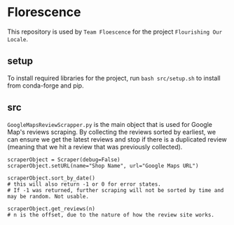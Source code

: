 # Florescence
This repository is used by `Team Floescence` for the project `Flourishing Our Locale`.
## setup
To install required libraries for the project, run `bash src/setup.sh` to install from conda-forge and pip.
## src
`GoogleMapsReviewScrapper.py` is the main object that is used for Google Map's reviews scraping.
By collecting the reviews sorted by earliest, we can ensure we get the latest reviews and stop if there is a duplicated review (meaning that we hit a review that was previously collected).
```
scraperObject = Scraper(debug=False)
scraperObject.setURL(name="Shop Name", url="Google Maps URL")

scraperObject.sort_by_date() 
# this will also return -1 or 0 for error states. 
# If -1 was returned, further scraping will not be sorted by time and may be random. Not usable.

scraperObject.get_reviews(n) 
# n is the offset, due to the nature of how the review site works.
```
